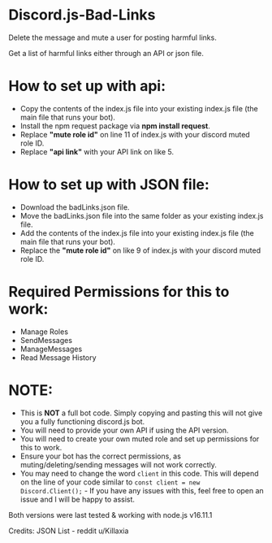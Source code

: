 # Discord.js-Bad-Links
Delete the message and mute a user for posting harmful links.

Get a list of harmful links either through an API or json file.

# How to set up **with api**:
- Copy the contents of the index.js file into your existing index.js file (the main file that runs your bot).
- Install the npm request package via **npm install request**.
- Replace **"mute role id"** on line 11 of index.js with your discord muted role ID.
- Replace **"api link"** with your API link on like 5.

# How to set up **with JSON file**:
- Download the badLinks.json file.
- Move the badLinks.json file into the same folder as your existing index.js file.
- Add the contents of the index.js file into your existing index.js file (the main file that runs your bot).
- Replace the **"mute role id"** on like 9 of index.js with your discord muted role ID.
      
# Required Permissions for this to work:
- Manage Roles
- SendMessages 
- ManageMessages
- Read Message History

# NOTE:
- This is **NOT** a full bot code. Simply copying and pasting this will not give you a fully functioning discord.js bot.
- You will need to provide your own API if using the API version.
- You will need to create your own muted role and set up permissions for this to work.
- Ensure your bot has the correct permissions, as muting/deleting/sending messages will not work correctly.
- You may need to change the word `client` in this code. This will depend on the line of your code similar to `const client = new Discord.Client();` - If you have any issues with this, feel free to open an issue and I will be happy to assist.


Both versions were last tested & working with node.js v16.11.1


Credits:
JSON List - reddit u/Killaxia
